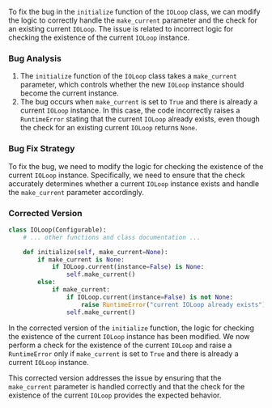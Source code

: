 To fix the bug in the `initialize` function of the `IOLoop` class, we can modify the logic to correctly handle the `make_current` parameter and the check for an existing current `IOLoop`. The issue is related to incorrect logic for checking the existence of the current `IOLoop` instance.

### Bug Analysis
1. The `initialize` function of the `IOLoop` class takes a `make_current` parameter, which controls whether the new `IOLoop` instance should become the current instance.
2. The bug occurs when `make_current` is set to `True` and there is already a current `IOLoop` instance. In this case, the code incorrectly raises a `RuntimeError` stating that the current `IOLoop` already exists, even though the check for an existing current `IOLoop` returns `None`.

### Bug Fix Strategy
To fix the bug, we need to modify the logic for checking the existence of the current `IOLoop` instance. Specifically, we need to ensure that the check accurately determines whether a current `IOLoop` instance exists and handle the `make_current` parameter accordingly.

### Corrected Version
```python
class IOLoop(Configurable):
    # ... other functions and class documentation ...

    def initialize(self, make_current=None):
        if make_current is None:
            if IOLoop.current(instance=False) is None:
                self.make_current()
        else:
            if make_current:
                if IOLoop.current(instance=False) is not None:
                    raise RuntimeError("current IOLoop already exists")
                self.make_current()
```

In the corrected version of the `initialize` function, the logic for checking the existence of the current `IOLoop` instance has been modified. We now perform a check for the existence of the current `IOLoop` and raise a `RuntimeError` only if `make_current` is set to `True` and there is already a current `IOLoop` instance.

This corrected version addresses the issue by ensuring that the `make_current` parameter is handled correctly and that the check for the existence of the current `IOLoop` provides the expected behavior.